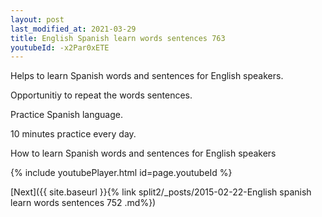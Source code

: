 ```yaml
---
layout: post
last_modified_at: 2021-03-29
title: English Spanish learn words sentences 763 
youtubeId: -x2Par0xETE
---
```

 
 
Helps to learn Spanish words and sentences for English speakers.

Opportunitiy to repeat the words sentences. 

Practice Spanish language. 
 
10 minutes practice every day. 
 
How to learn Spanish words and sentences for English speakers 
 
{% include youtubePlayer.html id=page.youtubeId %}
 
 
[Next]({{ site.baseurl }}{% link  split2/_posts/2015-02-22-English spanish learn words sentences 752 .md%})
 
